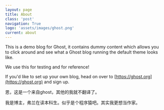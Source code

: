 ```yaml
---
layout: page
title: About
class: 'post'
navigation: True
logo: 'assets/images/ghost.png'
current: about
---
```


This is a demo blog for Ghost, it contains dummy content which allows you to click around and see what a Ghost blog running the default theme looks like.

We use this for testing and for reference!

If you'd like to set up your own blog, head on over to [https://ghost.org](https://ghost.org) and sign up.

恩，这是一个来自ghost，其他的我就不翻译了。

我是博主，弗兰在读本科生。似乎是个程序猿吧。其实我更想当作家。

